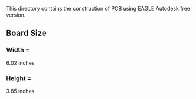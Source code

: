This directory contains the construction of PCB using EAGLE Autodesk free version.
## Board Size
### Width = 
6.02 inches
### Height = 
3.85 inches
